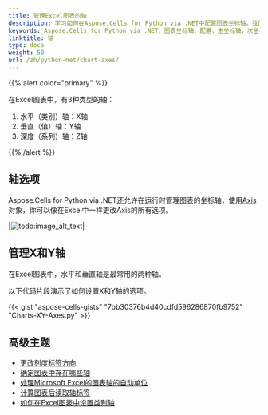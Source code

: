 ```yaml
---
title: 管理Excel图表的轴
description: 学习如何在Aspose.Cells for Python via .NET中配置图表坐标轴。我们的指南将向你展示如何调整主要和次要坐标轴、设置它们的范围，并修改其属性以增强你的图表。
keywords: Aspose.Cells for Python via .NET，图表坐标轴，配置，主坐标轴，次坐标轴，范围，属性。
linktitle: 轴
type: docs
weight: 50
url: /zh/python-net/chart-axes/
---
```


{{% alert color="primary" %}}

在Excel图表中，有3种类型的轴：
1. 水平（类别）轴：X轴
1. 垂直（值）轴：Y轴
1. 深度（系列）轴：Z轴



{{% /alert %}}

## **轴选项**
Aspose.Cells for Python via .NET还允许在运行时管理图表的坐标轴，使用[Axis](https://reference.aspose.com/cells/python-net/aspose.cells.charts/axis/)对象，你可以像在Excel中一样更改Axis的所有选项。

|![todo:image_alt_text](chart_axes.png)|

## **管理X和Y轴**

在Excel图表中，水平和垂直轴是最常用的两种轴。

以下代码片段演示了如何设置X和Y轴的选项。


{{< gist "aspose-cells-gists" "7bb30376b4d40cdfd596286870fb9752" "Charts-XY-Axes.py" >}}

## **高级主题**
- [更改刻度标签方向](/cells/zh/python-net/change-tick-label-direction/)
- [确定图表中存在哪些轴](/cells/zh/python-net/determine-which-axis-exists-in-the-chart/)
- [处理Microsoft Excel的图表轴的自动单位](/cells/zh/python-net/handle-automatic-units-of-chart-axis-like-microsoft-excel/)
- [计算图表后读取轴标签](/cells/zh/python-net/read-axis-labels-after-calculating-the-chart/)
- [如何在Excel图表中设置类别轴](/cells/zh/python-net/how-to-set-category-axis/)
